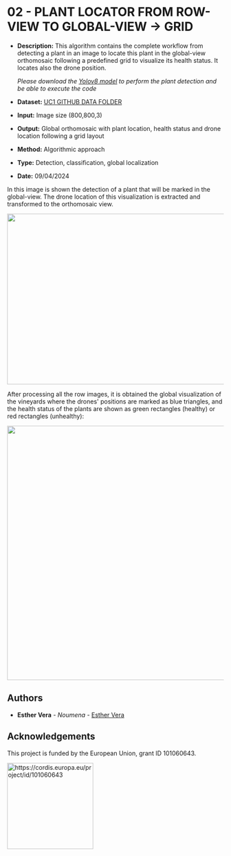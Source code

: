 # 02 - PLANT LOCATOR FROM ROW-VIEW TO GLOBAL-VIEW -> GRID

- **Description:** This algorithm contains the complete workflow from detecting a plant in an image to locate this plant in the global-view orthomosaic following a predefined grid to visualize its health status. It locates also the drone position.

    *Please download the [Yolov8 model](https://github.com/ICAERUS-EU/UC1_Crop_Monitoring/blob/main/models/01_plant_disease_detection_yolov8_v1/best.pt) to perform the plant detection and be able to execute the code*
- **Dataset:** [UC1 GITHUB DATA FOLDER](https://zenodo.org/records/11195994)
- **Input:** Image size (800,800,3)
- **Output:** Global orthomosaic with plant location, health status and drone location following a grid layout
- **Method:** Algorithmic approach
- **Type:** Detection, classification, global localization 
- **Date:** 09/04/2024


In this image is shown the detection of a plant that will be marked in the global-view. The drone location of this visualization is extracted and transformed to the orthomosaic view. 

<p align="center">
  <img src="https://github.com/user-attachments/assets/5d6a953b-b82b-4b3d-8b7b-e5b7ec3c204d" width=700 height=396>
</p>


After processing all the row images, it is obtained the global visualization of the vineyards where the drones' positions are marked as blue triangles, and the health status of the plants are shown as green rectangles (healthy) or red rectangles (unhealthy): 

<p align="center">
  <img src="https://github.com/user-attachments/assets/651b875e-fac6-4b35-9c35-cf24758487a3" width=769 height=590>
</p>




## Authors

* **Esther Vera** - *Noumena* - [Esther Vera](https://github.com/EstherNoumena)

## Acknowledgements
This project is funded by the European Union, grant ID 101060643.

<img src="https://rea.ec.europa.eu/sites/default/files/styles/oe_theme_medium_no_crop/public/2021-04/EN-Funded%20by%20the%20EU-POS.jpg" alt="https://cordis.europa.eu/project/id/101060643" width="200"/>
